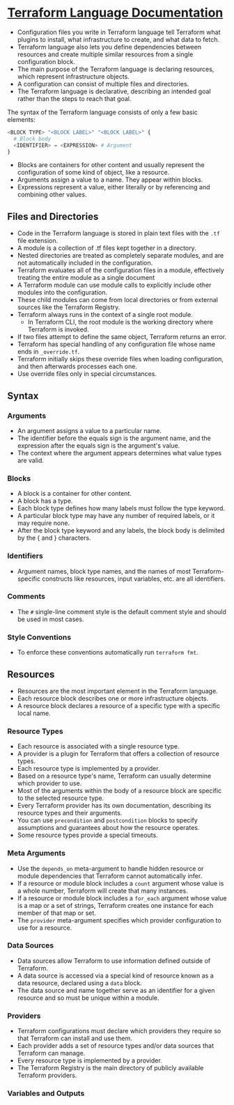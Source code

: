# [Terraform Language Documentation](https://developer.hashicorp.com/terraform/language)

- Configuration files you write in Terraform language tell Terraform what plugins to install,
 what infrastructure to create, and what data to fetch.
- Terraform language also lets you define dependencies between resources and create multiple
 similar resources from a single configuration block.
- The main purpose of the Terraform language is declaring resources, which represent infrastructure objects.
- A configuration can consist of multiple files and directories.
- The Terraform language is declarative, describing an intended goal rather than the steps to reach that goal.

The syntax of the Terraform language consists of only a few basic elements:

```terraform
<BLOCK TYPE> "<BLOCK LABEL>" "<BLOCK LABEL>" {
  # Block body
  <IDENTIFIER> = <EXPRESSION> # Argument
}
```
- Blocks are containers for other content and usually represent the configuration of some kind of object,
 like a resource.
- Arguments assign a value to a name. They appear within blocks.
- Expressions represent a value, either literally or by referencing and combining other values.

## Files and Directories

- Code in the Terraform language is stored in plain text files with the `.tf` file extension.
- A module is a collection of .tf files kept together in a directory.
- Nested directories are treated as completely separate modules,
 and are not automatically included in the configuration.
- Terraform evaluates all of the configuration files in a module,
 effectively treating the entire module as a single document
 - A Terraform module can use module calls to explicitly include other modules into the configuration.
 - These child modules can come from local directories or from external sources like the Terraform Registry.
 - Terraform always runs in the context of a single root module.
    - In Terraform CLI, the root module is the working directory where Terraform is invoked.
- If two files attempt to define the same object, Terraform returns an error.
- Terraform has special handling of any configuration file whose name ends in `_override.tf`.
- Terraform initially skips these override files when loading configuration, and then afterwards processes each one.
- Use override files only in special circumstances.

## Syntax

### Arguments

- An argument assigns a value to a particular name.
- The identifier before the equals sign is the argument name, and the expression after
 the equals sign is the argument's value.
- The context where the argument appears determines what value types are valid.

### Blocks

- A block is a container for other content.
- A block has a type.
- Each block type defines how many labels must follow the type keyword.
- A particular block type may have any number of required labels, or it may require none.
- After the block type keyword and any labels, the block body is delimited by the { and } characters.

### Identifiers

- Argument names, block type names, and the names of most Terraform-specific constructs like resources,
 input variables, etc. are all identifiers. 

### Comments

- The `#` single-line comment style is the default comment style and should be used in most cases.


### Style Conventions

- To enforce these conventions automatically run `terraform fmt`.

## Resources

- Resources are the most important element in the Terraform language.
- Each resource block describes one or more infrastructure objects.
- A resource block declares a resource of a specific type with a specific local name.

### Resource Types

- Each resource is associated with a single resource type.
- A provider is a plugin for Terraform that offers a collection of resource types.
- Each resource type is implemented by a provider.
- Based on a resource type's name, Terraform can usually determine which provider to use.
- Most of the arguments within the body of a resource block are specific to the selected resource type.
- Every Terraform provider has its own documentation, describing its resource types and their arguments.
- You can use `precondition` and `postcondition` blocks to specify assumptions and guarantees about
 how the resource operates.
- Some resource types provide a special timeouts.

### Meta Arguments

- Use the `depends_on` meta-argument to handle hidden resource or module dependencies that Terraform
 cannot automatically infer.
- If a resource or module block includes a `count` argument whose value is a whole number,
 Terraform will create that many instances.
- If a resource or module block includes a `for_each` argument whose value is a map or a set of strings,
 Terraform creates one instance for each member of that map or set.
- The `provider` meta-argument specifies which provider configuration to use for a resource.

### Data Sources

- Data sources allow Terraform to use information defined outside of Terraform.
- A data source is accessed via a special kind of resource known as a data resource,
 declared using a `data` block.
- The data source and name together serve as an identifier for a given resource and so
 must be unique within a module.

### Providers

- Terraform configurations must declare which providers they require so that Terraform
 can install and use them.
- Each provider adds a set of resource types and/or data sources that Terraform can manage.
- Every resource type is implemented by a provider.
- The Terraform Registry is the main directory of publicly available Terraform providers.

### Variables and Outputs
